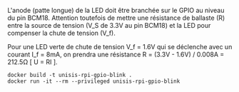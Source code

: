 L'anode (patte longue) de la LED doit être branchée sur le GPIO au niveau du pin BCM18. Attention toutefois de mettre une résistance de ballaste (R) entre la source de tension (V_S de 3.3V au pin BCM18) et la LED pour compenser la chute de tension (V_f).

Pour une LED verte de chute de tension V_f = 1.6V qui se déclenche avec un courant I_f = 8mA, on prendra une résistance R = (3.3V - 1.6V) / 0.008A = 212.5Ω [ U = RI ].

```
docker build -t unisis-rpi-gpio-blink .
docker run -it --rm --privileged unisis-rpi-gpio-blink 
```
